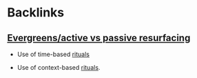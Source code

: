 
# Backlinks
## [Evergreens/active vs passive resurfacing](<Evergreens/active vs passive resurfacing.md>)
- Use of time-based [rituals](<rituals.md>)

- Use of context-based [rituals](<rituals.md>).

